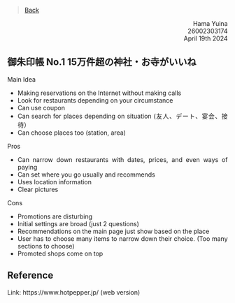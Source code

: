 > [Back](../Reviews/reviews.md)
<div style="text-align: right"> Hama Yuina</div>
<div style="text-align: right"> 26002303174</div>
<div style="text-align: right"> April 19th 2024</div>

##  ​​御朱印帳 No.1 15万件超の神社・お寺がいいね


<div style="text-align: justify">
    <p>Main Idea</p>
    <ul>
        <li>Making reservations on the Internet without making calls</li>
        <li>Look for restaurants depending on your circumstance</li>
        <li>Can use coupon</li>
        <li>Can search for places depending on situation (友人、デート、宴会、接待）</li>
        <li>Can choose places too (station, area)</li>
    </ul>
</div>


<div style="text-align: justify">
    <p>Pros</p>
    <ul>
        <li>Can narrow down restaurants with dates, prices, and even ways of paying</li>
        <li>Can set where you go usually and recommends</li>
        <li>Uses location information</li>
        <li>Clear pictures</li>
    </ul>
</div>

<div style="text-align: justify">
    <p>Cons</p>
    <ul>
        <li>Promotions are disturbing</li>
        <li>Initial settings are broad (just 2 questions)</li>
        <li>Recommendations on the main page just show based on the place</li>
        <li>User has to choose many items to narrow down their choice. (Too many sections to choose)</li>
        <li>Promoted shops come on top </li>
    </ul>
</div>


<div style="text-align: justify"> 
</div>

<h2>Reference</h2>
<div style="text-align: justify"> 
Link: https://www.hotpepper.jp/  (web version)
</div>

